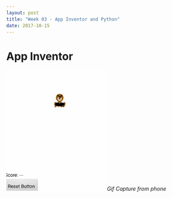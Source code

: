 ```yaml
---
layout: post
title: "Week 03 - App Inventor and Python"
date: 2017-10-15
---
```


# App Inventor

![An image](/../_img/mole.gif)*Gif Capture from phone*
